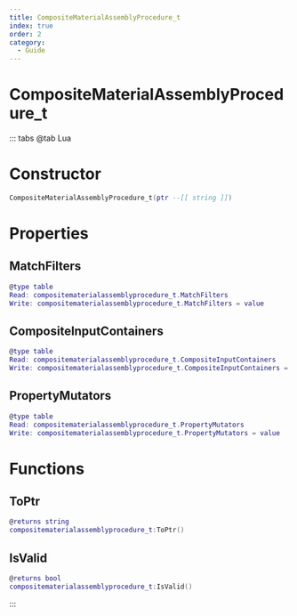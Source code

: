 ```yaml
---
title: CompositeMaterialAssemblyProcedure_t
index: true
order: 2
category:
  - Guide
---
```


# CompositeMaterialAssemblyProcedure_t

::: tabs
@tab Lua
# Constructor
```lua
CompositeMaterialAssemblyProcedure_t(ptr --[[ string ]])
```
# Properties
## MatchFilters 
```lua
@type table
Read: compositematerialassemblyprocedure_t.MatchFilters
Write: compositematerialassemblyprocedure_t.MatchFilters = value
```
## CompositeInputContainers 
```lua
@type table
Read: compositematerialassemblyprocedure_t.CompositeInputContainers
Write: compositematerialassemblyprocedure_t.CompositeInputContainers = value
```
## PropertyMutators 
```lua
@type table
Read: compositematerialassemblyprocedure_t.PropertyMutators
Write: compositematerialassemblyprocedure_t.PropertyMutators = value
```
# Functions
## ToPtr
```lua
@returns string
compositematerialassemblyprocedure_t:ToPtr()
```
## IsValid
```lua
@returns bool
compositematerialassemblyprocedure_t:IsValid()
```

:::